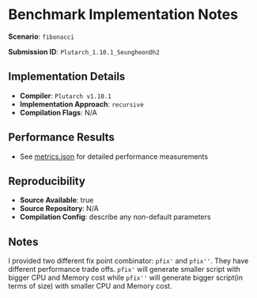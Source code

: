 # Benchmark Implementation Notes

**Scenario**: `fibonacci`

**Submission ID**: `Plutarch_1.10.1_SeungheonOh2`

## Implementation Details

- **Compiler**: `Plutarch v1.10.1`
- **Implementation Approach**: `recursive`
- **Compilation Flags**: N/A

## Performance Results

- See [metrics.json](metrics.json) for detailed performance measurements

## Reproducibility

- **Source Available**: true
- **Source Repository**: N/A
- **Compilation Config**: describe any non-default parameters

## Notes

I provided two different fix point combinator: `pfix'` and `pfix''`. They have different performance trade offs. `pfix'` will generate smaller script with bigger CPU and Memory cost while `pfix''` will generate bigger script(in terms of size) with smaller CPU and Memory cost.
